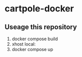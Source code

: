 # cartpole-docker

## Useage this repository
1. docker compose build
2. xhost local:
3. docker compose up
